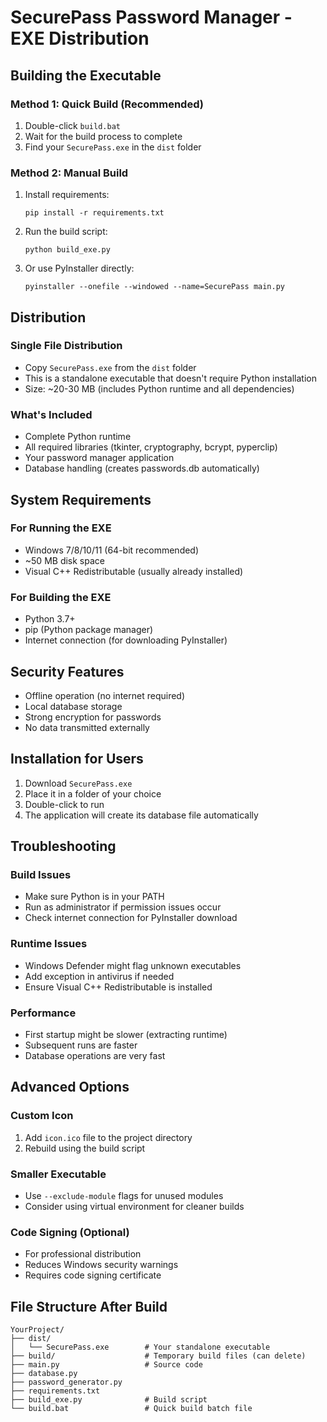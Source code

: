 # SecurePass Password Manager - EXE Distribution

## Building the Executable

### Method 1: Quick Build (Recommended)
1. Double-click `build.bat`
2. Wait for the build process to complete
3. Find your `SecurePass.exe` in the `dist` folder

### Method 2: Manual Build
1. Install requirements:
   ```
   pip install -r requirements.txt
   ```

2. Run the build script:
   ```
   python build_exe.py
   ```

3. Or use PyInstaller directly:
   ```
   pyinstaller --onefile --windowed --name=SecurePass main.py
   ```

## Distribution

### Single File Distribution
- Copy `SecurePass.exe` from the `dist` folder
- This is a standalone executable that doesn't require Python installation
- Size: ~20-30 MB (includes Python runtime and all dependencies)

### What's Included
- Complete Python runtime
- All required libraries (tkinter, cryptography, bcrypt, pyperclip)
- Your password manager application
- Database handling (creates passwords.db automatically)

## System Requirements

### For Running the EXE
- Windows 7/8/10/11 (64-bit recommended)
- ~50 MB disk space
- Visual C++ Redistributable (usually already installed)

### For Building the EXE
- Python 3.7+
- pip (Python package manager)
- Internet connection (for downloading PyInstaller)

## Security Features
- Offline operation (no internet required)
- Local database storage
- Strong encryption for passwords
- No data transmitted externally

## Installation for Users
1. Download `SecurePass.exe`
2. Place it in a folder of your choice
3. Double-click to run
4. The application will create its database file automatically

## Troubleshooting

### Build Issues
- Make sure Python is in your PATH
- Run as administrator if permission issues occur
- Check internet connection for PyInstaller download

### Runtime Issues
- Windows Defender might flag unknown executables
- Add exception in antivirus if needed
- Ensure Visual C++ Redistributable is installed

### Performance
- First startup might be slower (extracting runtime)
- Subsequent runs are faster
- Database operations are very fast

## Advanced Options

### Custom Icon
1. Add `icon.ico` file to the project directory
2. Rebuild using the build script

### Smaller Executable
- Use `--exclude-module` flags for unused modules
- Consider using virtual environment for cleaner builds

### Code Signing (Optional)
- For professional distribution
- Reduces Windows security warnings
- Requires code signing certificate

## File Structure After Build
```
YourProject/
├── dist/
│   └── SecurePass.exe        # Your standalone executable
├── build/                    # Temporary build files (can delete)
├── main.py                   # Source code
├── database.py
├── password_generator.py
├── requirements.txt
├── build_exe.py              # Build script
└── build.bat                 # Quick build batch file
```
